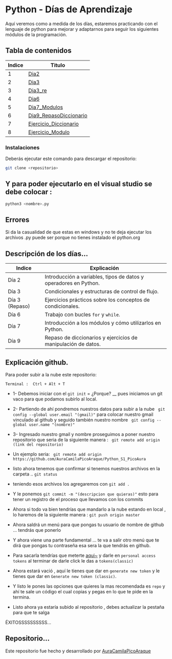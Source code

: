 # Python - Días de Aprendizaje
Aquí veremos como a medida de los días, estaremos practicando con el lenguaje de python para mejorar y adaptarnos para seguir los siguientes módulos de la programación.

## Tabla de contenidos
| Indice | Titulo  |
|--|--|
| 1 |  [Dia2](https://github.com/AuraCamilaPicoAraque/Python_S1_PicoAura/tree/master/Dia2 "Dia2")|
| 2 | [Dia3](https://github.com/AuraCamilaPicoAraque/Python_S1_PicoAura/tree/master/Dia3 "Dia3") |
| 3 | [Dia3_re](https://github.com/AuraCamilaPicoAraque/Python_S1_PicoAura/tree/master/Dia3_re "Dia3_re")|
| 4 | [Dia6](https://github.com/AuraCamilaPicoAraque/Python_S1_PicoAura/tree/master/Dia6 "Dia6") |
| 5 | [Dia7_Modulos](https://github.com/AuraCamilaPicoAraque/Python_S1_PicoAura/tree/master/Dia7_Modulos "Dia7_Modulos") |
| 6 | [Dia9_RepasoDiccionario](https://github.com/AuraCamilaPicoAraque/Python_S1_PicoAura/tree/master/Dia9_RepasoDiccionario "Dia9_RepasoDiccionario") |
| 7 |  [Ejercicio_Diccionario](https://github.com/AuraCamilaPicoAraque/Python_S1_PicoAura/tree/master/Ejercicio_Diccionario "Ejercicio_Diccionario") |
| 8 |  [Ejercicio_Modulo](https://github.com/AuraCamilaPicoAraque/Python_S1_PicoAura/tree/master/Ejercicio_Modulo "Ejercicio_Modulo") 

### Instalaciones 

Deberás ejecutar este comando para descargar el repositorio:

```bash
git clone <repositorio>

```


## Y para poder ejecutarlo en el visual studio se debe colocar :

```bash
python3 <nombre>.py
```




## Errores

Si da la casualidad de que estas en windows y no te deja ejecutar los archivos .py  puede ser porque no tienes instalado el python.org 




## Descripción de los días...

| Indice | Explicación  |
|--|--|
| Día 2 | Introducción a variables, tipos de datos y operadores en Python.  |
| Día 3 | Condicionales y estructuras de control de flujo.  |
| Día 3 (Repaso) | Ejercicios prácticos sobre los conceptos de condicionales.   |
| Día 6 | Trabajo con bucles `for` y `while`.   |
| Día 7 | Introducción a los módulos y cómo utilizarlos en Python.  |
| Día 9 | Repaso de diccionarios y ejercicios de manipulación de datos.  |


## Explicación github.

Para poder subir a la nube este repositorio:

`Terminal :  Ctrl + Alt + T `

* 1-  Debemos iniciar con el  ` git init `  = ¿Porque? __ pues iniciamos un git vaco para que podamos subirlo al local.

* 2- Partiendo de ahí pondremos nuestros datos para subir a la nube   ` git config --global user.email "(gmail)"` para colocar nuestro gmail vinculado al github y seguido también nuestro nombre  ` git config --global user.name "(nombre)"`

* 3- Ingresado nuestro gmail y nombre proseguimos a poner nuestro repositorio que seria de la siguiente manera : ` git remote add origin (link del repositorio)`

* Un ejemplo seria: ` git remote add origin https://github.com/AuraCamilaPicoAraque/Python_S1_PicoAura`
* listo ahora tenemos que confirmar si tenemos nuestros archivos en la carpeta ..   ` git status `
* teniendo esos archivos los agregaremos con  ` git add . `
* Y le ponemos  ` git commit -m "(descripcion que quieras)" `  esto para tener un registro de el proceso que llevamos con los commits
* Ahora si todo va bien tendrías que mandarlo a la nube estando en  local , lo haremos de la siguiente manera :    ` git push origin master `
* Ahora saldrá un menú para que pongas tu usuario de nombre de github ... tendrás que ponerlo 
* Y ahora viene una parte fundamental ... te va a salir otro menú que te dirá que pongas tu contraseña esa sera la que tendrás en github.
* Para sacarla tendrías que meterte  [aqui~](https://github.com/settings/apps) y darle en  ` personal access tokens `  al terminar de darle click le das a `tokens(classic)` 
* Ahora estará vació , aquí le tienes que dar en `generate new token` y le tienes que dar en `Generate new token (classic)`.
* Y listo le pones las opciones que quieres la mas recomendada es `repo`  y ahí te sale un código el cual copias y pegas en lo que te pide en la termina.
* Listo ahora ya estaría subido al repositorio , debes actualizar la pestaña para que te salga

ÉXITOSSSSSSSSSS...


## Repositorio...

Este repositorio fue hecho y desarrollado por [ AuraCamilaPicoAraque ](https://github.com/AuraCamilaPicoAraque)
